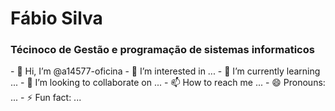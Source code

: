 <h1>Fábio Silva</h1>
<h3>Técinoco de Gestão e programação de sistemas informaticos</h3>
- 👋 Hi, I’m @a14577-oficina
- 👀 I’m interested in ...
- 🌱 I’m currently learning ...
- 💞️ I’m looking to collaborate on ...
- 📫 How to reach me ...
- 😄 Pronouns: ...
- ⚡ Fun fact: ...

<!---
a14577-oficina/a14577-oficina is a ✨ special ✨ repository because its `README.md` (this file) appears on your GitHub profile.
You can click the Preview link to take a look at your changes.
--->
